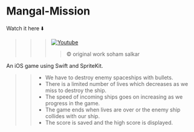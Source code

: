 # Mangal-Mission

Watch it here ⬇️  <br>
>>> <a href="https://youtu.be/eCiNza4N6Eo"><img alt="Youtube" title="Youtube" src="https://img.shields.io/badge/-YouTube-red?style=for-the-badge&logo=youtube&logoColor=white"/></a><br>
>>> 
>>>> © original work soham salkar

An iOS game using Swift and SpriteKit.
>> - We have to destroy enemy spaceships with bullets. 
>> - There is a limited number of lives which decreases as we miss to destroy the ship.
>> - The speed of incoming ships goes on increasing as we progress in the game.
>> - The game ends when lives are over or the enemy ship collides with our ship.
>> - The score is saved and the high score is displayed.
